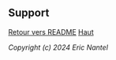 
## Support <a name="top"></a>

[Retour vers README](/docs/README.md)
[Haut](#support)

*Copyright (c) 2024 Eric Nantel*
